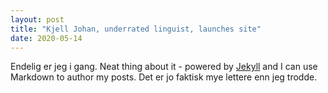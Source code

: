 ```yaml
---
layout: post
title: "Kjell Johan, underrated linguist, launches site"
date: 2020-05-14
---
```


Endelig er jeg i gang. Neat thing about it - powered by [Jekyll](http://jekyllrb.com) and I can use Markdown to author my posts. Det er jo faktisk mye lettere enn jeg trodde.

